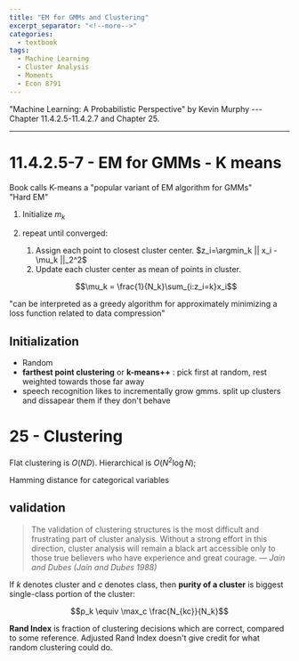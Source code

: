 ```yaml
---
title: "EM for GMMs and Clustering"
excerpt_separator: "<!--more-->"
categories:
  - textbook
tags:
  - Machine Learning
  - Cluster Analysis
  - Moments
  - Econ 8791
---
```


"Machine Learning: A Probabilistic Perspective" by Kevin Murphy --- Chapter 11.4.2.5-11.4.2.7 and Chapter 25.

---

# 11.4.2.5-7 - EM for GMMs - K means

Book calls K-means a "popular variant of  EM algorithm for GMMs"  
"Hard EM"

1. Initialize $m_k$
2. repeat until converged:
   1. Assign each point to closest cluster center. $z_i=\argmin_k || x_i -\mu_k ||_2^2$
   2. Update each cluster center as mean of points in cluster. 
    
   $$\mu_k = \frac{1}{N_k}\sum_{i:z_i=k}x_i$$

"can be
interpreted as a greedy algorithm for approximately minimizing a loss function related to data
compression"

## Initialization

- Random
- **farthest point clustering** or **k-means++** : pick first at random, rest weighted towards those far away
- speech recognition likes to incrementally grow gmms. split up clusters and dissapear them if they don't behave


# 25 - Clustering

Flat clustering is $O(ND)$. Hierarchical is $O(N^2 \log N)$;

Hamming distance for categorical variables

## validation

> The validation of clustering structures is the most difficult and frustrating part of cluster
analysis. Without a strong effort in this direction, cluster analysis will remain a black art
accessible only to those true believers who have experience and great courage. — *Jain
and Dubes (Jain and Dubes 1988)*

If $k$ denotes cluster and $c$ denotes class, then **purity of a cluster** is biggest single-class portion of the cluster:

$$p_k \equiv \max_c \frac{N_{kc}}{N_k}$$

**Rand Index** is fraction of clustering decisions which are correct, compared to some reference. Adjusted Rand Index doesn't give credit for what random clustering could do.